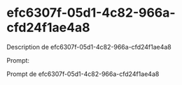 # efc6307f-05d1-4c82-966a-cfd24f1ae4a8

Description de efc6307f-05d1-4c82-966a-cfd24f1ae4a8

Prompt:

Prompt de efc6307f-05d1-4c82-966a-cfd24f1ae4a8